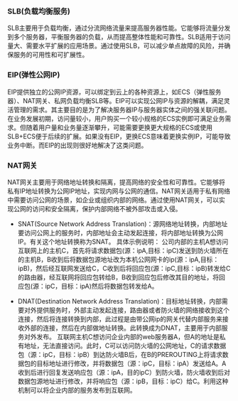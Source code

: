###  SLB(负载均衡服务)
SLB主要用于负载均衡，通过分流网络流量来提高服务器性能。它能够将流量分发到多个服务器，平衡服务器的负载，从而提高整体性能和可靠性。SLB适用于访问量大、需要水平扩展的应用场景。通过使用SLB，可以减少单点故障的风险，并确保服务的可用性和可扩展性。
###  EIP(弹性公网IP)
EIP提供独立的公网IP资源，可以绑定到云上的各种资源上，如ECS（弹性服务器）、NAT网关、私网负载均衡SLB等。EIP可以实现公网IP与资源的解耦，满足灵活管理的需求。其主要目的是为了解决服务器IP与服务器实体之间的强关联问题。在业务发展初期，访问量较小，用户购买一个较小规格的ECS实例即可满足业务需求。但随着用户量和业务量逐渐攀升，可能需要更换更大规格的ECS或使用SLB+ECS便于后续的扩展。如果没有EIP，更换ECS意味着更换实例IP，可能导致业务中断。而EIP的出现则很好地解决了这类问题。
###  NAT网关
NAT网关主要用于网络地址转换和隔离，提高网络的安全性和可靠性。它能够将私有IP地址转换为公网IP地址，实现内网与公网的通信。NAT网关适用于私有网络中需要访问公网的场景，如企业或组织内部的网络。通过使用NAT网关，可以实现公网的访问和安全隔离，保护内部网络不被外部攻击或入侵。

* SNAT(Source Network Address Translation)：源网络地址转换，内部地址要访问公网上的服务时，内部地址会主动发起连接，将内部地址转换为公网IP。有关这个地址转换称为SNAT。
具体示例说明：
公司内部的主机A想访问互联网上的主机C，首先将请求数据包(源：ipA,目标：ipC)发送到防火墙所在的主机B，B收到后将数据包源地址改为本机公网网卡的ip(源：ipA,目标：ipB)，然后经互联网发送给C，C收到后将回应包(源：ipC,目标：ipB)转发给C的路由器，经互联网将回应包转给B，B收到回应包后修改其目的地址，将回应包(源：ipC，目标：ipA)然后将数据包转发给A。

* DNAT(Destination Network Address Translation)：目标地址转换，内部需要对外提供服务时，外部主动发起连接，路由器或者防火墙的网络接收到这个连接，然后将连接转换到内部，此过程是由带公网ip的网关代替内部服务来接收外部的连接，然后在内部做地址转换。此转换成为DNAT，主要用于内部服务对外发布。
互联网主机C想访问企业内部的web服务器A，但A的地址是私有地址，无法直接访问。此时，C可以访问防火墙的公网地址，C的请求数据包（源：ipC，目标：ipB）到达防火墙B后，在B的PREROUTING上将请求数据包的目标地址进行修改，并将数据包（源：ipC，目标：ipA）发送给A。A收到后进行回复发送响应包（源：ipA，目的ipC）到防火墙，防火墙收到后对数据包源地址进行修改，并将响应包（源：ipB，目标：ipC）给C。利用这种机制可以将企业内部的服务发布到互联网。

